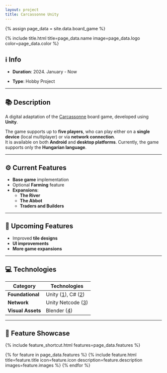 ```yaml
---
layout: project
title: Carcassonne Unity
---
```


{% assign page_data = site.data.board_game %}

{%
    include title.html
    title=page_data.name
    image=page_data.logo
    color=page_data.color
%}

## ℹ️ **Info**

- **Duration**: 2024. January - Now

- **Type**: Hobby Project

---

## 📚 **Description**

A digital adaptation of the [Carcassonne](<https://en.wikipedia.org/wiki/Carcassonne_(board_game)>) board game, developed using **Unity**.

The game supports up to **five players**, who can play either on a **single device** (local multiplayer) or via **network connection**.  
It is available on both **Android** and **desktop platforms**.
Currently, the game supports only the **Hungarian language**.

---

## ⚙️ **Current Features**

- **Base game** implementation
- Optional **Farming** feature
- **Expansions**:
  - **The River**
  - **The Abbot**
  - **Traders and Builders**

---

## 🚧 **Upcoming Features**

- Improved **tile designs**
- **UI improvements**
- **More game expansions**

---

## 💻 **Technologies**

| **Category**      | **Technologies**      |
| ----------------- | --------------------- |
| **Foundational**  | Unity ([1]), C# ([2]) |
| **Network**       | Unity Netcode ([3])   |
| **Visual Assets** | Blender ([4])         |

---

## 📸 **Feature Showcase**

{% include feature_shortcut.html features=page_data.features %}

{% for feature in page_data.features %}
{%
    include feature.html
    title=feature.title
    icon=feature.icon
    description=feature.description
    images=feature.images
%}
{% endfor %}

[1]: https://unity.com/
[2]: https://learn.microsoft.com/dotnet/csharp
[3]: https://unity.com/products/netcode
[4]: https://www.blender.org/

